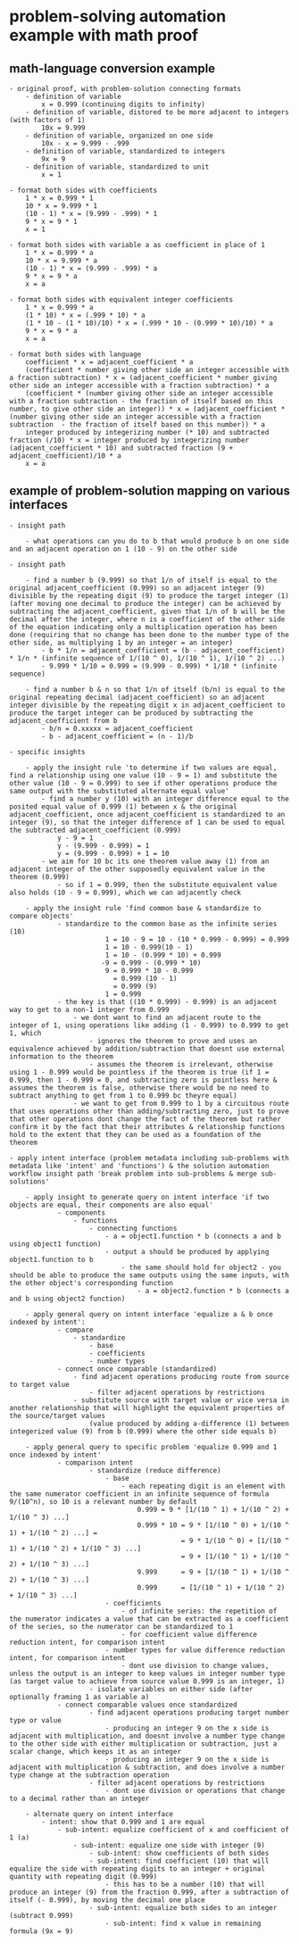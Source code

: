 # problem-solving automation example with math proof 

## math-language conversion example 
	
	- original proof, with problem-solution connecting formats
		- definition of variable
			x = 0.999 (continuing digits to infinity)
		- definition of variable, distored to be more adjacent to integers (with factors of 1)
			10x = 9.999
		- definition of variable, organized on one side
			10x - x = 9.999 - .999
		- definition of variable, standardized to integers
			9x = 9
		- definition of variable, standardized to unit
			x = 1

	- format both sides with coefficients
		1 * x = 0.999 * 1
		10 * x = 9.999 * 1
		(10 - 1) * x = (9.999 - .999) * 1
		9 * x = 9 * 1
		x = 1

	- format both sides with variable a as coefficient in place of 1
		1 * x = 0.999 * a
		10 * x = 9.999 * a
		(10 - 1) * x = (9.999 - .999) * a
		9 * x = 9 * a
		x = a

	- format both sides with equivalent integer coefficients
		1 * x = 0.999 * a
		(1 * 10) * x = (.999 * 10) * a
		(1 * 10 - (1 * 10)/10) * x = (.999 * 10 - (0.999 * 10)/10) * a
		9 * x = 9 * a
		x = a

	- format both sides with language
		coefficient * x = adjacent_coefficient * a
		(coefficient * number giving other side an integer accessible with a fraction subtraction) * x = (adjacent_coefficient * number giving other side an integer accessible with a fraction subtraction) * a
		(coefficient * (number giving other side an integer accessible with a fraction subtraction - the fraction of itself based on this number, to give other side an integer)) * x = (adjacent_coefficient * (number giving other side an integer accessible with a fraction subtraction  - the fraction of itself based on this number)) * a
		integer produced by integerizing number (* 10) and subtracted fraction (/10) * x = integer produced by integerizing number (adjacent_coefficient * 10) and subtracted fraction (9 + adjacent_coefficient)/10 * a
		x = a


## example of problem-solution mapping on various interfaces

	- insight path
		
		- what operations can you do to b that would produce b on one side and an adjacent operation on 1 (10 - 9) on the other side

	- insight path

		- find a number b (9.999) so that 1/n of itself is equal to the original adjacent_coefficient (0.999) so an adjacent integer (9) divisible by the repeating digit (9) to produce the target integer (1) (after moving one decimal to produce the integer) can be achieved by subtracting the adjacent_coefficient, given that 1/n of b will be the decimal after the integer, where n is a coefficient of the other side of the equation indicating only a multiplication operation has been done (requiring that no change has been done to the number type of the other side, as multiplying 1 by an integer = an integer)
			- b * 1/n = adjacent_coefficient = (b - adjacent_coefficient) * 1/n * (infinite sequence of 1/(10 ^ 0), 1/(10 ^ 1), 1/(10 ^ 2) ...)
			- 9.999 * 1/10 = 0.999 = (9.999 - 0.999) * 1/10 * (infinite sequence)

		- find a number b & n so that 1/n of itself (b/n) is equal to the original repeating decimal (adjacent_coefficient) so an adjacent integer divisible by the repeating digit x in adjacent_coefficient to produce the target integer can be produced by subtracting the adjacent_coefficient from b
			- b/n = 0.xxxxx = adjacent_coefficient
			- b - adjacent_coefficient = (n - 1)/b

	- specific insights

		- apply the insight rule 'to determine if two values are equal, find a relationship using one value (10 - 9 = 1) and substitute the other value (10 - 9 = 0.999) to see if other operations produce the same output with the substituted alternate equal value'
			- find a number y (10) with an integer difference equal to the posited equal value of 0.999 (1) between x & the original adjacent_coefficient, once adjacent_coefficient is standardized to an integer (9), so that the integer difference of 1 can be used to equal the subtracted adjacent_coefficient (0.999)
				y - 9 = 1
				y - (9.999 - 0.999) = 1
				y = (9.999 - 0.999) + 1 = 10
			- we aim for 10 bc its one theorem value away (1) from an adjacent integer of the other supposedly equivalent value in the theorem (0.999)
				- so if 1 = 0.999, then the substitute equivalent value also holds (10 - 9 = 0.999), which we can adjacently check

		- apply the insight rule 'find common base & standardize to compare objects'
				- standardize to the common base as the infinite series (10)
							1 = 10 - 9 = 10 - (10 * 0.999 - 0.999) = 0.999
					        1 = 10 - 0.999(10 - 1) 
					        1 = 10 - (0.999 * 10) + 0.999
						   -9 = 0.999 - (0.999 * 10)
							9 = 0.999 * 10 - 0.999 
							  = 0.999 (10 - 1)
							  = 0.999 (9)
							1 = 0.999
				- the key is that ((10 * 0.999) - 0.999) is an adjacent way to get to a non-1 integer from 0.999 
					- we dont want to find an adjacent route to the integer of 1, using operations like adding (1 - 0.999) to 0.999 to get 1, which 
						- ignores the theorem to prove and uses an equivalence achieved by addition/subtraction that doesnt use external information to the theorem
						- assumes the theorem is irrelevant, otherwise using 1 - 0.999 would be pointless if the theorem is true (if 1 = 0.999, then 1 - 0.999 = 0, and subtracting zero is pointless here & assumes the theorem is false, otherwise there would be no need to subtract anything to get from 1 to 0.999 bc theyre equal)
					- we want to get from 0.999 to 1 by a circuitous route that uses operations other than adding/subtracting zero, just to prove that other operations dont change the fact of the theorem but rather confirm it by the fact that their attributes & relationship functions hold to the extent that they can be used as a foundation of the theorem

	- apply intent interface (problem metadata including sub-problems with metadata like 'intent' and 'functions') & the solution automation workflow insight path 'break problem into sub-problems & merge sub-solutions'

		- apply insight to generate query on intent interface 'if two objects are equal, their components are also equal'
				- components
					- functions
						- connecting functions
							- a = object1.function * b (connects a and b using object1 function)
							- output a should be produced by applying object1.function to b
								- the same should hold for object2 - you should be able to produce the same outputs using the same inputs, with the other object's corresponding function
									- a = object2.function * b (connects a and b using object2 function)

		- apply general query on intent interface 'equalize a & b once indexed by intent':
				- compare
					- standardize
						- base
						- coefficients
						- number types
				- connect once comparable (standardized)
					- find adjacent operations producing route from source to target value
						- filter adjacent operations by restrictions
					- substitute source with target value or vice versa in another relationship that will highlight the equivalent properties of the source/target values
						(value produced by adding a-difference (1) between integerized value (9) from b (0.999) where the other side equals b)

		- apply general query to specific problem 'equalize 0.999 and 1 once indexed by intent'
				- comparison intent
						- standardize (reduce difference)
							- base
								- each repeating digit is an element with the same numerator coefficient in an infinite sequence of formula 9/(10^n), so 10 is a relevant number by default
									0.999 = 9 * [1/(10 ^ 1) + 1/(10 ^ 2) + 1/(10 ^ 3) ...]
									0.999 * 10 = 9 * [1/(10 ^ 0) + 1/(10 ^ 1) + 1/(10 ^ 2) ...] = 
											   = 9 * 1/(10 ^ 0) + [1/(10 ^ 1) + 1/(10 ^ 2) + 1/(10 ^ 3) ...]
											   = 9 + [1/(10 ^ 1) + 1/(10 ^ 2) + 1/(10 ^ 3) ...]
								    9.999      = 9 + [1/(10 ^ 1) + 1/(10 ^ 2) + 1/(10 ^ 3) ...]
								    0.999      = [1/(10 ^ 1) + 1/(10 ^ 2) + 1/(10 ^ 3) ...]
							- coefficients
								- of infinite series: the repetition of the numerator indicates a value that can be extracted as a coefficient of the series, so the numerator can be standardized to 1
								- for coefficient value difference reduction intent, for comparison intent
							- number types for value difference reduction intent, for comparison intent
								- dont use division to change values, unless the output is an integer to keep values in integer number type (as target value to achieve from source value 0.999 is an integer, 1)
						- isolate variables on either side (after optionally framing 1 as variable a)
				- connect comparable values once standardized
						- find adjacent operations producing target number type or value
							- producing an integer 9 on the x side is adjacent with multiplication, and doesnt involve a number type change to the other side with either multiplication or subtraction, just a scalar change, which keeps it as an integer
							- producing an integer 9 on the x side is adjacent with multiplication & subtraction, and does involve a number type change at the subtraction operation
						- filter adjacent operations by restrictions
							- dont use division or operations that change to a decimal rather than an integer

		- alternate query on intent interface
			- intent: show that 0.999 and 1 are equal
				- sub-intent: equalize coefficient of x and coefficient of 1 (a)
					- sub-intent: equalize one side with integer (9)
						- sub-intent: show coefficients of both sides
						- sub-intent: find coefficient (10) that will equalize the side with repeating digits to an integer + original quantity with repeating digit (0.999)
							- this has to be a number (10) that will produce an integer (9) from the fraction 0.999, after a subtraction of itself (- 0.999), by moving the decimal one place
						- sub-intent: equalize both sides to an integer (subtract 0.999)
							- sub-intent: find x value in remaining formula (9x = 9)